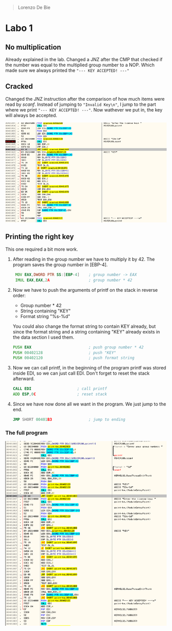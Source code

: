 > Lorenzo De Bie

# Labo 1
## No multiplication
Already explained in the lab. Changed a JNZ after the CMP that checked if the number was equal to the multiplied group number to a NOP. Which made sure we always printed the `"--- KEY ACCEPTED! ---"`

## Cracked
Changed the JNZ instruction after the comparison of how much items were read by *scanf*. Instead of jumping to `"Invalid Key\n"`, I jump to the part where we print `"--- KEY ACCEPTED! ---"`. Now wathever we put in, the key will always be accepted.

![cracked](cracked.png)

## Printing the right key
This one required a bit more work.

1. After reading in the group number we have to multiply it by 42. The program saves the group number in [EBP-4].
   ```asm
    MOV EAX,DWORD PTR SS:[EBP-4]    ; group number -> EAX
    IMUL EAX,EAX,2A                 ; group number * 42
   ```
2. Now we have to push the arguments of printf on the stack in reverse order:
   * Group number * 42
   * String containing "KEY"
   * Format string "%s-%d"
  
   You could also change the format string to contain KEY already, but since the format string and a string containing "KEY" already exists in the data section I used them.

   ```asm
   PUSH EAX                         ; push group number * 42
   PUSH 00402128                    ; push "KEY"
   PUSH 00402120                    ; push format string
   ```
3. Now we can call printf, in the beginning of the program printf was stored inside EDI, so we can just call EDI. Don't forget to reset the stack afterward.
    ```asm
    CALL EDI                    ; call printf
    ADD ESP,0C                  ; reset stack
    ```
4. Since we have now done all we want in the program. We just jump to the end.
   ```asm
   JMP SHORT 00401B3                ; jump to ending
   ```

### The full program
![pint-key](print-key.png)